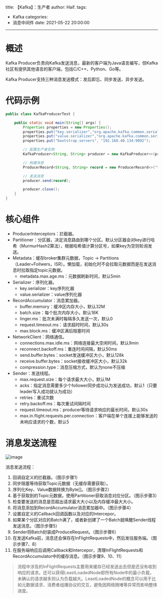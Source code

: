 title: 【Kafka】：生产者
author: Haif.
tags:
  - Kafka
categories:
  - 消息中间件
date: 2021-05-22 20:00:00

---

# 概述

Kafka Producer负责向Kafka发送消息，最新的客户端为Java语言编写，但Kafka社区有提供其他语言的客户端，包括C/C++、Python、Go等。

Kafka Producer支持三种消息发送模式：发后即忘、同步发送、异步发送。

<!-- more -->

# 代码示例

```java
public class KafkaProducerTest {

    public static void main(String[] args) {
        Properties properties = new Properties();
        properties.put("key.serializer","org.apache.kafka.common.serialization.StringSerializer");
        properties.put("value.serializer","org.apache.kafka.common.serialization.StringSerializer");
        properties.put("bootstrap.servers", "192.168.40.134:9092");

        // 配置生产者实例
        KafkaProducer<String, String> producer = new KafkaProducer<>(properties);

        // 构建消息
        ProducerRecord<String, String> record = new ProducerRecord<>("topic-demo", "hello kafka");

        // 发送消息
        producer.send(record);

        producer.close();
    }
}
```

# 核心组件

* ProducerInterceptors：拦截器。
* Partitioner：分区器，决定消息路由到哪个分区。默认分区器会对key进行哈希（MurmurHash2算法），根据哈希值计算分区号，如果key为空则轮询发送。
* Metadata：缓存broker集群元数据，Topic -> Partitions（Leader+Follwers，ISR）。懒加载，初始化时不会拉取元数据而是在发送消息时拉取指定topic元数据。
    * metadata.max.age.ms：元数据刷新时间，默认5min
* Serializer：序列化器。
    * key.serializer：key序列化器
    * value.serializer：value序列化器
* RecordAccumulator：消息累加器。
    * buffer.memory：缓冲区内存大小，默认32M
    * batch.size：每个批次内存大小，默认16K
    * linger.ms：批次未满时每隔多久发送一次，默认0
    * request.timeout.ms：请求超时时间，默认30s
    * max.block.ms：缓冲区满后阻塞时间
* NetworkClient：网络通信。
    * connections.max.idle.ms：网络连接最大空闲时间，默认9min
    * reconnect.backoff.ms：重连时间间隔，默认50ms
    * send.buffer.bytes：socket发送缓冲区大小，默认128k
    * receive.buffer.bytes：socket接收缓冲区大小，默认32k
    * compression.type：消息压缩方式，默认为none不压缩
* Sender：发送线程。
    * max.request.size：每个请求最大大小，默认1M
    * acks：指定消息需要多少个follower同步成功认为发送成功，默认1（只要leader写入成功就认为成功）
    * retries：重试次数
    * retry.backoff.ms：每次重试间隔时间
    * request.timeout.ms：producer等待请求响应的最长时间，默认30s
    * max.in.flight.requests.per.connection：客户端在单个连接上能够发送的未响应请求的个数，默认5

# 消息发送流程

![image](https://haif-cloud.oss-cn-beijing.aliyuncs.com/kafka/kafka03.png)

消息发送流程：

1. 回调自定义的拦截器。（图示步骤1）
2. 同步阻塞等待获取Topic元数据（无缓存需要获取）。
3. 序列化Key、Value数据转换为Byte[]。（图示步骤2）
4. 基于获取到的Topic元数据，使用Partitioner获取消息对应分区。（图示步骤3）
5. 检查要发送的消息是否超出请求最大大小以及内存缓冲最大大小。
6. 将消息添加到RecordAccumulator消息累加器中。（图示步骤4）
7. 设置自定义的Callback回调函数以及对应的Intercepor。
8. 如果某个分区对应的Batch满了，或者新创建了一个Batch就唤醒Sender线程发送消息。（图示步骤5）
9. Sender将Batch封装成ProduceRequest。（图示步骤6）
10. 在发送Kafka前，消息还会保存在InFlightRequests中，然后发往服务端。（图示步骤7、8）
11. 在服务端响应后调用Callback和Intercepor，清理InFlightRequests和RecordAccumulator中的缓存消息。（图示步骤9、10、11）

> 流程中涉及的InFlightRequests主要用来缓存已经发送出去但是还没有收到响应的请求。还可以获得LeastLoadedNode即所有Node中的最小负载，未确认的请求越多则认为负载越大。LeastLoadedNode的概念可以用于比如元数据请求、消费者组播协议的交互，避免因网络拥堵等异常而影响整体进度。